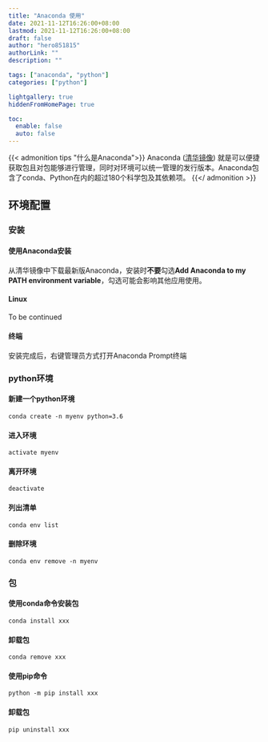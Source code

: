 ```yaml
---
title: "Anaconda 使用"
date: 2021-11-12T16:26:00+08:00
lastmod: 2021-11-12T16:26:00+08:00
draft: false
author: "hero851815"
authorLink: ""
description: ""

tags: ["anaconda", "python"]
categories: ["python"]

lightgallery: true
hiddenFromHomePage: true

toc:
  enable: false
  auto: false
---
```


{{< admonition tips "什么是Anaconda">}}
Anaconda ([清华镜像](https://mirrors.tuna.tsinghua.edu.cn/anaconda/archive/)) 就是可以便捷获取包且对包能够进行管理，同时对环境可以统一管理的发行版本。Anaconda包含了conda、Python在内的超过180个科学包及其依赖项。
{{</ admonition >}}

## 环境配置
### 安装
#### 使用Anaconda安装
从清华镜像中下载最新版Anaconda，安装时**不要**勾选**Add Anaconda to my PATH environment variable**，勾选可能会影响其他应用使用。
#### Linux
To be continued
#### 终端
安装完成后，右键管理员方式打开Anaconda Prompt终端

### python环境
#### 新建一个python环境
`conda create -n myenv python=3.6`
#### 进入环境
`activate myenv`
#### 离开环境
`deactivate`
#### 列出清单
`conda env list`
#### 删除环境
`conda env remove -n myenv`

### 包
#### 使用conda命令安装包
`conda install xxx`
#### 卸载包
`conda remove xxx`

#### 使用pip命令
`python -m pip install xxx`
#### 卸载包
`pip uninstall xxx`